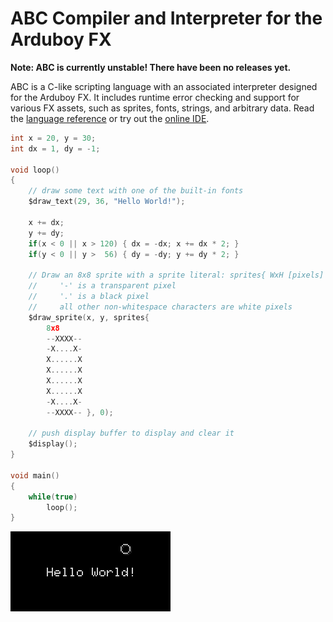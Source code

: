 # ABC Compiler and Interpreter for the Arduboy FX

**Note: ABC is currently unstable! There have been no releases yet.**

ABC is a C-like scripting language with an associated interpreter designed for the Arduboy FX. It includes runtime error checking and support for various FX assets, such as sprites, fonts, strings, and arbitrary data. Read the [language reference](docs/language.md) or try out the [online IDE](https://tiberiusbrown.github.io/abc/).

```c
int x = 20, y = 30;
int dx = 1, dy = -1;

void loop()
{
    // draw some text with one of the built-in fonts
    $draw_text(29, 36, "Hello World!");
        
    x += dx;
    y += dy;
    if(x < 0 || x > 120) { dx = -dx; x += dx * 2; }
    if(y < 0 || y >  56) { dy = -dy; y += dy * 2; }
    
    // Draw an 8x8 sprite with a sprite literal: sprites{ WxH [pixels] }
    //     '-' is a transparent pixel
    //     '.' is a black pixel
    //     all other non-whitespace characters are white pixels
    $draw_sprite(x, y, sprites{
        8x8
        --XXXX--
        -X....X-
        X......X
        X......X
        X......X
        X......X
        -X....X-
        --XXXX-- }, 0);
    
    // push display buffer to display and clear it
    $display();
}

void main()
{
    while(true)
        loop();
}
```

![Hello World](docs/recording_helloworld.gif)
